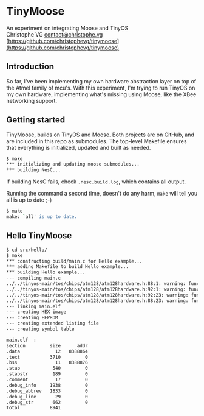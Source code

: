 # TinyMoose

An experiment on integrating Moose and TinyOS  
Christophe VG <contact@christophe.vg>  
[https://github.com/christophevg/tinymoose](https://github.com/christophevg/tinymoose)

## Introduction

So far, I've been implementing my own hardware abstraction layer on top of the
Atmel family of mcu's. With this experiment, I'm trying to run TinyOS on my own
hardware, implementing what's missing using Moose, like the XBee networking
support.

## Getting started

TinyMoose, builds on TinyOS and Moose. Both projects are on GitHub, and are
included in this repo as submodules. The top-level Makefile ensures that
everything is initialized, updated and built as needed.

```bash
$ make
*** initializing and updating moose submodules...
*** building NesC...
```

If building NesC fails, check `.nesc.build.log`, which contains all output.

Running the command a second time, doesn't do any harm, `make` will tell you
all is up to date ;-)

```bash
$ make
make: `all' is up to date.
```

## Hello TinyMoose

```bash
$ cd src/hello/
$ make
*** constructing build/main.c for Hello example...
*** adding Makefile to build Hello example...
*** building Hello example...
--- compiling main.c
../../tinyos-main/tos/chips/atm128/atm128hardware.h:88:1: warning: function declaration isn’t a prototype [-Wstrict-prototypes]
../../tinyos-main/tos/chips/atm128/atm128hardware.h:92:1: warning: function declaration isn’t a prototype [-Wstrict-prototypes]
../../tinyos-main/tos/chips/atm128/atm128hardware.h:92:23: warning: function declaration isn’t a prototype [-Wstrict-prototypes]
../../tinyos-main/tos/chips/atm128/atm128hardware.h:88:23: warning: function declaration isn’t a prototype [-Wstrict-prototypes]
--- linking main.elf
--- creating HEX image
--- creating EEPROM
--- creating extended listing file
--- creating symbol table

main.elf  :
section         size      addr
.data             12   8388864
.text           3710         0
.bss              11   8388876
.stab            540         0
.stabstr         189         0
.comment          17         0
.debug_info     1938         0
.debug_abbrev   1833         0
.debug_line       29         0
.debug_str       662         0
Total           8941

```
